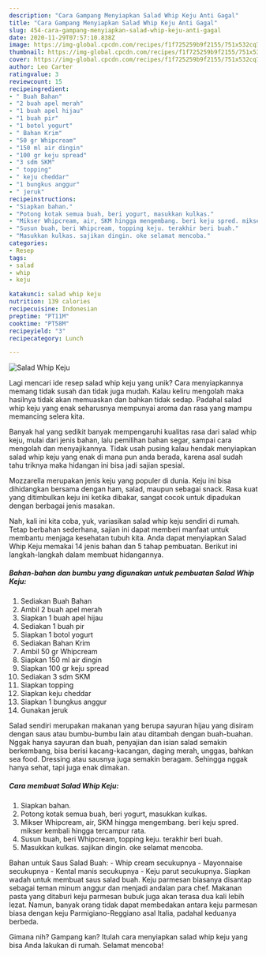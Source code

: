 ```yaml
---
description: "Cara Gampang Menyiapkan Salad Whip Keju Anti Gagal"
title: "Cara Gampang Menyiapkan Salad Whip Keju Anti Gagal"
slug: 454-cara-gampang-menyiapkan-salad-whip-keju-anti-gagal
date: 2020-11-29T07:57:10.838Z
image: https://img-global.cpcdn.com/recipes/f1f725259b9f2155/751x532cq70/salad-whip-keju-foto-resep-utama.jpg
thumbnail: https://img-global.cpcdn.com/recipes/f1f725259b9f2155/751x532cq70/salad-whip-keju-foto-resep-utama.jpg
cover: https://img-global.cpcdn.com/recipes/f1f725259b9f2155/751x532cq70/salad-whip-keju-foto-resep-utama.jpg
author: Leo Carter
ratingvalue: 3
reviewcount: 15
recipeingredient:
- " Buah Bahan"
- "2 buah apel merah"
- "1 buah apel hijau"
- "1 buah pir"
- "1 botol yogurt"
- " Bahan Krim"
- "50 gr Whipcream"
- "150 ml air dingin"
- "100 gr keju spread"
- "3 sdm SKM"
- " topping"
- " keju cheddar"
- "1 bungkus anggur"
- " jeruk"
recipeinstructions:
- "Siapkan bahan."
- "Potong kotak semua buah, beri yogurt, masukkan kulkas."
- "Mikser Whipcream, air, SKM hingga mengembang. beri keju spred. mikser kembali hingga tercampur rata."
- "Susun buah, beri Whipcream, topping keju. terakhir beri buah."
- "Masukkan kulkas. sajikan dingin. oke selamat mencoba."
categories:
- Resep
tags:
- salad
- whip
- keju

katakunci: salad whip keju 
nutrition: 139 calories
recipecuisine: Indonesian
preptime: "PT11M"
cooktime: "PT58M"
recipeyield: "3"
recipecategory: Lunch

---
```



![Salad Whip Keju](https://img-global.cpcdn.com/recipes/f1f725259b9f2155/751x532cq70/salad-whip-keju-foto-resep-utama.jpg)

Lagi mencari ide resep salad whip keju yang unik? Cara menyiapkannya memang tidak susah dan tidak juga mudah. Kalau keliru mengolah maka hasilnya tidak akan memuaskan dan bahkan tidak sedap. Padahal salad whip keju yang enak seharusnya mempunyai aroma dan rasa yang mampu memancing selera kita.

Banyak hal yang sedikit banyak mempengaruhi kualitas rasa dari salad whip keju, mulai dari jenis bahan, lalu pemilihan bahan segar, sampai cara mengolah dan menyajikannya. Tidak usah pusing kalau hendak menyiapkan salad whip keju yang enak di mana pun anda berada, karena asal sudah tahu triknya maka hidangan ini bisa jadi sajian spesial.

Mozzarella merupakan jenis keju yang populer di dunia. Keju ini bisa dihidangkan bersama dengan ham, salad, maupun sebagai snack. Rasa kuat yang ditimbulkan keju ini ketika dibakar, sangat cocok untuk dipadukan dengan berbagai jenis masakan.


Nah, kali ini kita coba, yuk, variasikan salad whip keju sendiri di rumah. Tetap berbahan sederhana, sajian ini dapat memberi manfaat untuk membantu menjaga kesehatan tubuh kita. Anda dapat menyiapkan Salad Whip Keju memakai 14 jenis bahan dan 5 tahap pembuatan. Berikut ini langkah-langkah dalam membuat hidangannya.

<!--inarticleads1-->

##### Bahan-bahan dan bumbu yang digunakan untuk pembuatan Salad Whip Keju:

1. Sediakan  Buah Bahan
1. Ambil 2 buah apel merah
1. Siapkan 1 buah apel hijau
1. Sediakan 1 buah pir
1. Siapkan 1 botol yogurt
1. Sediakan  Bahan Krim
1. Ambil 50 gr Whipcream
1. Siapkan 150 ml air dingin
1. Siapkan 100 gr keju spread
1. Sediakan 3 sdm SKM
1. Siapkan  topping
1. Siapkan  keju cheddar
1. Siapkan 1 bungkus anggur
1. Gunakan  jeruk


Salad sendiri merupakan makanan yang berupa sayuran hijau yang disiram dengan saus atau bumbu-bumbu lain atau ditambah dengan buah-buahan. Nggak hanya sayuran dan buah, penyajian dan isian salad semakin berkembang, bisa berisi kacang-kacangan, daging merah, unggas, bahkan sea food. Dressing atau sausnya juga semakin beragam. Sehingga nggak hanya sehat, tapi juga enak dimakan. 

<!--inarticleads2-->

##### Cara membuat Salad Whip Keju:

1. Siapkan bahan.
1. Potong kotak semua buah, beri yogurt, masukkan kulkas.
1. Mikser Whipcream, air, SKM hingga mengembang. beri keju spred. mikser kembali hingga tercampur rata.
1. Susun buah, beri Whipcream, topping keju. terakhir beri buah.
1. Masukkan kulkas. sajikan dingin. oke selamat mencoba.


Bahan untuk Saus Salad Buah: - Whip cream secukupnya - Mayonnaise secukupnya - Kental manis secukupnya - Keju parut secukupnya. Siapkan wadah untuk membuat saus salad buah. Keju parmesan biasanya disantap sebagai teman minum anggur dan menjadi andalan para chef. Makanan pasta yang ditaburi keju parmesan bubuk juga akan terasa dua kali lebih lezat. Namun, banyak orang tidak dapat membedakan antara keju parmesan biasa dengan keju Parmigiano-Reggiano asal Italia, padahal keduanya berbeda. 

Gimana nih? Gampang kan? Itulah cara menyiapkan salad whip keju yang bisa Anda lakukan di rumah. Selamat mencoba!
